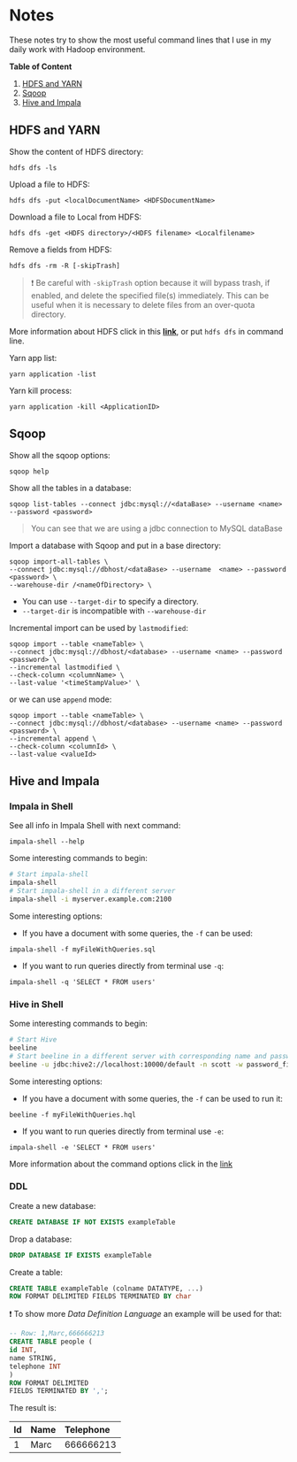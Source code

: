 # Notes
These notes try to show the most useful command lines that I use in my daily work with Hadoop environment.

**Table of Content**

1. [HDFS and YARN](#hdfs-and-yarn)  
2. [Sqoop](#sqoop)  
3. [Hive and Impala](#hive-and-impala)


## HDFS and YARN
Show the content of HDFS directory:
```
hdfs dfs -ls
```
Upload a file to HDFS:
```
hdfs dfs -put <localDocumentName> <HDFSDocumentName>
```
Download a file to Local from HDFS:
```
hdfs dfs -get <HDFS directory>/<HDFS filename> <Localfilename>
```
Remove a fields from HDFS:
```
hdfs dfs -rm -R [-skipTrash]
```
> :exclamation: Be careful with `-skipTrash` option because it will bypass trash, if enabled, and delete the specified file(s) immediately. This can be useful when it is necessary to delete files from an over-quota directory.

More information about HDFS click in this [**link**](http://hadoop.apache.org/docs/current/hadoop-project-dist/hadoop-common/FileSystemShell.html#), or put `hdfs dfs` in command line.

Yarn app list:
```
yarn application -list
```
Yarn kill process:
```
yarn application -kill <ApplicationID>
```

## Sqoop
Show all the sqoop options:
```
sqoop help
```
Show all the tables in a database:
```
sqoop list-tables --connect jdbc:mysql://<dataBase> --username <name> --password <password>
```
> You can see that we are using a jdbc connection to MySQL dataBase

Import a database with Sqoop and put in a base directory:
```
sqoop import-all-tables \
--connect jdbc:mysql://dbhost/<dataBase> --username  <name> --password <password> \
--warehouse-dir /<nameOfDirectory> \
```
- You can use `--target-dir` to specify a directory.
- `--target-dir` is incompatible with `--warehouse-dir`

Incremental import can be used by `lastmodified`:
```
sqoop import --table <nameTable> \
--connect jdbc:mysql://dbhost/<database> --username <name> --password <password> \
--incremental lastmodified \
--check-column <columnName> \
--last-value '<timeStampValue>' \
```

or we can use `append` mode:
```
sqoop import --table <nameTable> \
--connect jdbc:mysql://dbhost/<database> --username <name> --password <password> \
--incremental append \
--check-column <columnId> \
--last-value <valueId>
```

## Hive and Impala

### Impala in Shell
See all info in Impala Shell with next command:
```
impala-shell --help
```
Some interesting commands to begin:
```bash
# Start impala-shell
impala-shell
# Start impala-shell in a different server
impala-shell -i myserver.example.com:2100
```
Some interesting options:
* If you have a document with some queries, the `-f` can be used:
```
impala-shell -f myFileWithQueries.sql
```
* If you want to run queries directly from terminal use `-q`:
```
impala-shell -q 'SELECT * FROM users'
```
### Hive in Shell
Some interesting commands to begin:
```bash
# Start Hive
beeline
# Start beeline in a different server with corresponding name and password
beeline -u jdbc:hive2://localhost:10000/default -n scott -w password_file
```
Some interesting options:
* If you have a document with some queries, the `-f` can be used to run it:
```
beeline -f myFileWithQueries.hql
```
* If you want to run queries directly from terminal use `-e`:
```
impala-shell -e 'SELECT * FROM users'
```

More information about the command options click in the [link](https://cwiki.apache.org/confluence/display/Hive/HiveServer2+Clients#HiveServer2Clients-BeelineCommandOptions)

### DDL

Create a new database:
```sql
CREATE DATABASE IF NOT EXISTS exampleTable
```
Drop a database:
```sql
DROP DATABASE IF EXISTS exampleTable
```
Create a table:
```sql
CREATE TABLE exampleTable (colname DATATYPE, ...)
ROW FORMAT DELIMITED FIELDS TERMINATED BY char
```
:heavy_exclamation_mark: To show more *Data Definition Language* an example will be used for that:
```sql
-- Row: 1,Marc,666666213
CREATE TABLE people (
id INT,
name STRING,
telephone INT
)
ROW FORMAT DELIMITED
FIELDS TERMINATED BY ',';
```
The result is:

| Id             | Name           | Telephone      |
| :------------- | :------------- | :------------- |
| 1              | Marc           |  666666213     |
